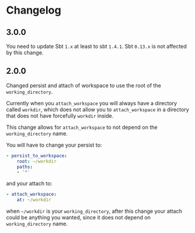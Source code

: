# Changelog

## 3.0.0

You need to update Sbt `1.x` at least to sbt `1.4.1`.
Sbt `0.13.x` is not affected by this change.

## 2.0.0

Changed persist and attach of workspace to use the root of the `working_directory`.

Currently when you `attach_workspace` you will always have a directory called `workdir`,
which does not allow you to `attach_workspace` in a directory that does not have forcefully `workdir` inside.

This change allows for `attach_workspace` to not depend on the `working_directory` name.

You will have to change your persist to:
```yaml
- persist_to_workspace:
    root: ~/workdir
    paths:
    - '*'
```

and your attach to:

```yaml
- attach_workspace:
    at: ~/workdir
```

when `~/workdir` is your `working_directory`, after this change your attach could be anything you wanted,
since it does not depend on `working_directory` name.
